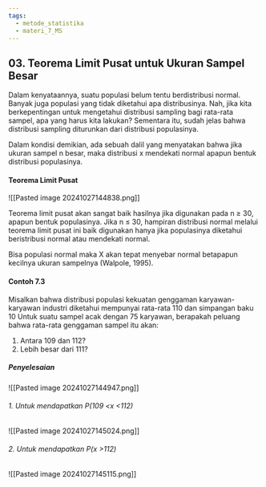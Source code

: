 ```yaml
---
tags:
  - metode_statistika
  - materi_7_MS
---
```

## 03. Teorema Limit Pusat untuk Ukuran Sampel Besar

Dalam kenyataannya, suatu populasi belum tentu berdistribusi normal. Banyak juga populasi yang tidak diketahui apa distribusinya. Nah, jika kita berkepentingan untuk mengetahui distribusi sampling bagi rata-rata sampel, apa yang harus kita lakukan? Sementara itu, sudah jelas bahwa distribusi sampling diturunkan dari distribusi populasinya.

Dalam kondisi demikian, ada sebuah dalil yang menyatakan bahwa jika ukuran sampel n besar, maka distribusi x mendekati normal apapun bentuk distribusi populasinya.

#### Teorema Limit Pusat

![[Pasted image 20241027144838.png]]

Teorema limit pusat akan sangat baik hasilnya jika digunakan pada n ≥ 30, apapun bentuk populasinya. Jika n ≤ 30, hampiran distribusi normal melalui teorema limit pusat ini baik digunakan hanya jika populasinya diketahui beristribusi normal atau mendekati normal.

Bisa populasi normal maka X akan tepat menyebar normal betapapun kecilnya ukuran sampelnya (Walpole, 1995).

#### Contoh 7.3

Misalkan bahwa distribusi populasi kekuatan genggaman karyawan-karyawan industri diketahui mempunyai rata-rata 110 dan simpangan baku 10 Untuk suatu sampel acak dengan 75 karyawan, berapakah peluang bahwa rata-rata genggaman sampel itu akan:

1. ﻿﻿﻿Antara 109 dan 112?
2. ﻿﻿﻿Lebih besar dari 111?

##### Penyelesaian

![[Pasted image 20241027144947.png]]

###### 1. Untuk mendapatkan P(109 <x <112)

![[Pasted image 20241027145024.png]]

###### 2. Untuk mendapatkan P(x >112)

![[Pasted image 20241027145115.png]]


